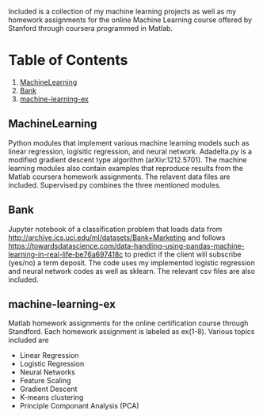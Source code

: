 <!--- # MachineLearning --->
Included is a collection of my machine learning projects as well as my homework assignments for the online Machine Learning course offered by Stanford through coursera programmed in Matlab.  

# Table of Contents 
1. [MachineLearning](#MachineLearning)
2. [Bank](#Bank)
3. [machine-learning-ex](#machine-learning-ex)

## MachineLearning
Python modules that implement various machine learning models such as linear regression, logisitic regression, and neural network.  Adadelta.py is a modified gradient descent type algorithm (arXiv:1212.5701). The machine learning modules also contain examples that reproduce results from the Matlab coursera homework assignments. The relavent data files are included. Supervised.py combines the three mentioned modules.

## Bank
Jupyter notebook of a classification problem that loads data from http://archive.ics.uci.edu/ml/datasets/Bank+Marketing and follows https://towardsdatascience.com/data-handling-using-pandas-machine-learning-in-real-life-be76a697418c to predict if the client will subscribe (yes/no) a term deposit. The code uses my implemented logistic regression and neural network codes as well as sklearn. The relevant csv files are also included. 

## machine-learning-ex
Matlab homework assignments for the online certification course through Standford. Each homework assignment is labeled as ex(1-8). Various topics included are
- Linear Regression
- Logistic Regression
- Neural Networks
- Feature Scaling
- Gradient Descent
- K-means clustering
- Principle Componant Analysis (PCA)
  
<!---
# Table of Contents
1. [Linear Regression ex1](#Linear-Regression-ex1)
2. [Logistic Regression ex2](#Logistic-Regression-ex2)

## Linear Regression ex1

Objectives

<pre>
 
                                   Part Name |     Score | Feedback
                                   --------- |     ----- | --------
                            Warm-up Exercise |  10 /  10 | Nice work!
           Computing Cost (for One Variable) |  40 /  40 | Nice work!
         Gradient Descent (for One Variable) |  50 /  50 | Nice work!
                       Feature Normalization |   0 /   0 | Nice work!
     Computing Cost (for Multiple Variables) |   0 /   0 | Nice work!
   Gradient Descent (for Multiple Variables) |   0 /   0 | Nice work!
                            Normal Equations |   0 /   0 | Nice work!
                                   --------------------------------
                                             | 100 / 100 | 

</pre>

Sample Plots

<p float="center">
 <img src="https://github.com/vagiedd/MachineLearning-Matlab/blob/main/ex1/A39B530C-8953-450D-9631-6401FF86647B.png" width="50%" height="50%">
 <img src="https://github.com/vagiedd/MachineLearning-Matlab/blob/main/ex1/BD674829-7A17-4EFF-9A70-D3FEA629ABC7.png" width="50%" height="50%">
 
</p>

<p align="center">
 <img src="https://github.com/vagiedd/MachineLearning-Matlab/blob/main/ex1/44F27504-4BD8-4F1D-9BE7-F3B72BEB24C7.png" width="50%" height="50%">
</p>

## Logistic Regression ex2

-->
